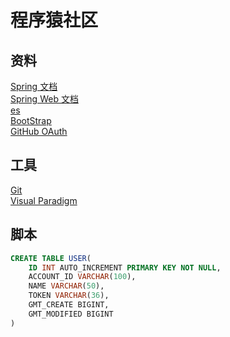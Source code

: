 # 程序猿社区

## 资料

[Spring 文档](https://spring.io/guides)  
[Spring Web 文档](https://spring.io/guides/gs/serving-web-content/)  
[es](https://elasticsearch.cn/explore)  
[BootStrap](https://v3.bootcss.com/getting-started/)  
[GitHub OAuth](https://developer.github.com/apps/building-oauth-apps/creating-an-oauth-app/)

## 工具
[Git](https://git-scm.com/download)  
[Visual Paradigm](https://www.visual-paradigm.com)  


## 脚本
```sql
CREATE TABLE USER(
    ID INT AUTO_INCREMENT PRIMARY KEY NOT NULL,
    ACCOUNT_ID VARCHAR(100),
    NAME VARCHAR(50),
    TOKEN VARCHAR(36),
    GMT_CREATE BIGINT,
    GMT_MODIFIED BIGINT
)

```




